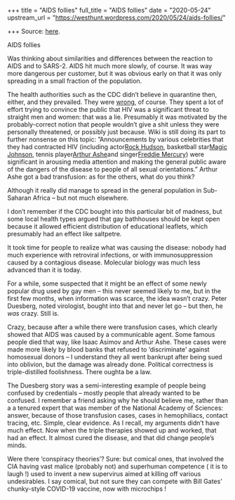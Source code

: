 +++
title = "AIDS follies"
full_title = "AIDS follies"
date = "2020-05-24"
upstream_url = "https://westhunt.wordpress.com/2020/05/24/aids-follies/"

+++
Source: [here](https://westhunt.wordpress.com/2020/05/24/aids-follies/).

AIDS follies

Was thinking about similarities and differences between the reaction to
AIDS and to SARS-2. AIDS hit much more slowly, of course. It was way
more dangerous per customer, but it was obvious early on that it was
only spreading in a small fraction of the population.

The health authorities such as the CDC didn’t believe in quarantine
then, either, and they prevailed. They were
[wrong](https://westhunt.wordpress.com/2014/09/28/forty-days/), of
course. They spent a lot of effort trying to convince the public that
HIV was a significant threat to straight men and women: that was a lie.
Presumably it was motivated by the probably-correct notion that people
wouldn’t give a shit unless they were personally threatened, or possibly
just because. Wiki is still doing its part to further nonsense on this
topic: ”Announcements by various celebrities that they had contracted
HIV (including actor[Rock
Hudson](https://en.wikipedia.org/wiki/Rock_Hudson "Rock Hudson"),
basketball star[Magic
Johnson](https://en.wikipedia.org/wiki/Magic_Johnson "Magic Johnson"),
tennis player[Arthur
Ashe](https://en.wikipedia.org/wiki/Arthur_Ashe "Arthur Ashe")and
singer[Freddie
Mercury](https://en.wikipedia.org/wiki/Freddie_Mercury "Freddie Mercury"))
were significant in arousing media attention and making the general
public aware of the dangers of the disease to people of all sexual
orientations.” Arthur Ashe got a bad transfusion: as for the others,
what do you think?

Although it really did manage to spread in the general population in
Sub-Saharan Africa – but not much elsewhere.

I don’t remember if the CDC bought into this particular bit of madness,
but some local health types argued that gay bathhouses should be kept
open because it allowed efficient distribution of educational leaflets,
which presumably had an effect like saltpetre.

It took time for people to realize what was causing the disease: nobody
had much experience with retroviral infections, or with
immunosuppression caused by a contagious disease. Molecular biology was
much less advanced than it is today.

For a while, some suspected that it might be an effect of some newly
popular drug used by gay men – this never seemed likely to me, but in
the first few months, when information was scarce, the idea wasn’t
crazy. Peter Duesberg, noted virologist, bought into that and never let
go – but then, he *was* crazy. Still is.

Crazy, because after a while there were transfusion cases, which clearly
showed that AIDS was caused by a communicable agent. Some famous
people died that way, like Isaac Asimov and Arthur Ashe. These cases
were made more likely by blood banks that refused to ‘discriminate’
against homosexual donors – I understand they all went bankrupt after
being sued into oblivion, but the damage was already done. Political
correctness is triple-distilled foolishness. There oughta be a law.

The Duesberg story was a semi-interesting example of people being
confused by credentials – mostly people that already wanted to be
confused. I remember a friend asking why he should believe me, rather
than a a tenured expert that was member of the National Academy of
Sciences: answer, because of those transfusion cases, cases in
hemophiliacs, contact tracing, etc. Simple, clear evidence. As I recall,
my arguments didn’t have much effect. Now when the triple therapies
showed up and worked, that had an effect. It almost cured the disease,
and that did change people’s minds.

Were there ‘conspiracy theories’? Sure: but comical ones, that involved
the CIA having vast malice (probably not) and superhuman competence ( it
is to laugh !) used to invent a new supervirus aimed at killing off
various undesirables. I say comical, but not sure they can compete with
Bill Gates’ chunky-style COVID-19 vaccine, now with microchips !



































